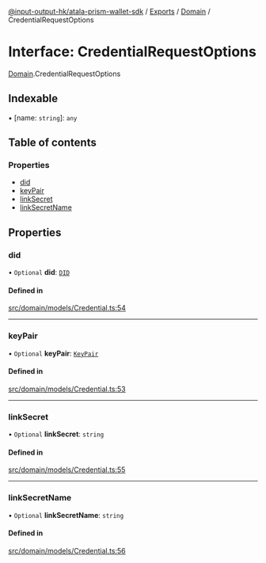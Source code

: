 [@input-output-hk/atala-prism-wallet-sdk](../README.md) / [Exports](../modules.md) / [Domain](../modules/Domain.md) / CredentialRequestOptions

# Interface: CredentialRequestOptions

[Domain](../modules/Domain.md).CredentialRequestOptions

## Indexable

▪ [name: `string`]: `any`

## Table of contents

### Properties

- [did](Domain.CredentialRequestOptions.md#did)
- [keyPair](Domain.CredentialRequestOptions.md#keypair)
- [linkSecret](Domain.CredentialRequestOptions.md#linksecret)
- [linkSecretName](Domain.CredentialRequestOptions.md#linksecretname)

## Properties

### did

• `Optional` **did**: [`DID`](../classes/Domain.DID.md)

#### Defined in

[src/domain/models/Credential.ts:54](https://github.com/input-output-hk/atala-prism-wallet-sdk-ts/blob/3f28060/src/domain/models/Credential.ts#L54)

___

### keyPair

• `Optional` **keyPair**: [`KeyPair`](../classes/Domain.KeyPair.md)

#### Defined in

[src/domain/models/Credential.ts:53](https://github.com/input-output-hk/atala-prism-wallet-sdk-ts/blob/3f28060/src/domain/models/Credential.ts#L53)

___

### linkSecret

• `Optional` **linkSecret**: `string`

#### Defined in

[src/domain/models/Credential.ts:55](https://github.com/input-output-hk/atala-prism-wallet-sdk-ts/blob/3f28060/src/domain/models/Credential.ts#L55)

___

### linkSecretName

• `Optional` **linkSecretName**: `string`

#### Defined in

[src/domain/models/Credential.ts:56](https://github.com/input-output-hk/atala-prism-wallet-sdk-ts/blob/3f28060/src/domain/models/Credential.ts#L56)
